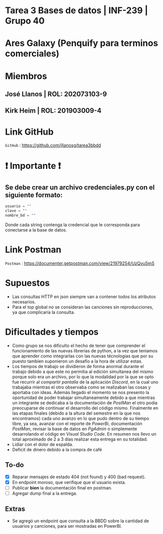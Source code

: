 # Tarea 3 Bases de datos | INF-239 | Grupo 40

# Ares Galaxy (Penquify para terminos comerciales)

# Miembros

## José Llanos | ROL: 202073103-9
## Kirk Heim | ROL: 201903009-4

# Link GitHub
`GitHub` : <https://github.com/jllanosg/tarea3bbdd>


# ❗  Importante ❗
## Se debe crear un archivo credenciales.py con el siguiente formato:
```python
usuario = ""
clave = ""
nombre_bd = ""
```
Donde cada string contenga la credencial que le corresponda para conectarse a la base de datos.

# Link Postman
`Postman` : <https://documenter.getpostman.com/view/21979254/UzQvu5mS>


# Supuestos
- Las consultas HTTP en json siempre van a contener todos los atributos necesarios.
- Para el top global no se consideran las canciones sin reproducciones, ya que complicaría la consulta.

# Dificultades y tiempos

- Como grupo se nos dificulto el hecho de tener que comprender el funcionamiento de las nuevas librerias de python, a la vez que teniamos que aprender como integrarlas con las nuevas técnologias que por su puesto tambien suponieron un desafío a la hora de utilizar estas.
- Los tiempos de trabajo se dividieron de forma anormal durante el trabajo debido a que este no permitia al edición simultanea del mismo porque solo era un archivo, por lo que la modalidad por la que se opto fue recurrir al *compartir pantalla* de la aplicación *Discord*, en la cual uno trabajaba mientras el otro observaba como se realizaban las cosas y aportaba con ideas. Además llegado el momento se nos presento la oportunidad de poder trabajar simultaneamente debido a que mientras un integrante se dedicaba a la documentación de *PostMan* el otro podia preocuparse de continuar el desarrollo del código mismo. Finalmente en las etapas finales (debido a la altura del semestre en la que nos encontramos) cada uno avanzo en lo que pudo dentro de su tiempo libre, ya sea, avanzar con el reporte de *PowerBi*, documentación *PostMan*, revisar la base de datos en *PgAdmin* o simplemente desarrolando el código en *Visual Studio Code*. En resumen nos llevo un total aproximado de 2 a 3 días realizar esta entrega en su totalidad.
- Lidiar con el dolor de espalda.
- Deficit de dinero debido a la compra de café

## To-do
- [X] Reparar mensajes de estado 404 (not found) y 400 (bad request).
- [X] En endpoint moroso, que verifique que el usuario exista.
- [ ] Publicar **bien** la documentación final en postman.
- [ ] Agregar dump final a la entrega.
## Extras
- Se agregó un endpoint que consulta a la BBDD sobre la cantidad de usuarios y canciones, para ser mostradas en PowerBI.

